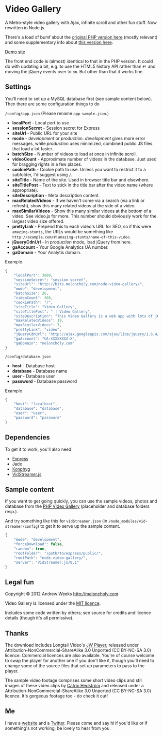 Video Gallery
==============

A Metro-style video gallery with Ajax, infinite scroll and other fun stuff. Now rewritten in Node.js. 

There's a load of bumf about the [original PHP version here](http://meloncholy.com/portfolio/video-gallery/) (mostly relevant) and some supplementary info about [this version here](http://meloncholy.com/portfolio/node-video-gallery/). 

[Demo site](http://bits.meloncholy.com/node-video-gallery/)

The front end code is (almost) identical to that in the PHP version. It could do with updating a bit, e.g. to use the HTML5 history API rather than `#!` and moving the jQuery events over to `on`. But other than that it works fine. 


Settings
--------

You'll need to set up a MySQL database first (see sample content below). Then there are some configuration things to do

`/config/app.json` (Please rename `app-sample.json`.)

- **localPort** - Local port to use
- **sessionSecret** - Session secret for Express
- **siteUrl** - Public URL for your site
- **mode** - *development* or *production*. *development* gives more error messages, while *production* uses minimized, combined public JS files that load a lot faster.
- **batchSize** - Number of videos to load at once in infinite scroll.
- **videoCount** - Approximate number of videos in the database. Just used for bragging rights in a few places.
- **cookiePath** - Cookie path to use. Unless you want to restrict it to a subfolder, I'd suggest using `/`.
- **siteTitle** - Name of the site. Used in browser title bar and elsewhere. 
- **siteTitlePost** - Text to stick in the title bar after the video name (where appropriate).
- **siteDescription** - Meta description content.
- **maxRelatedVideos** - If we haven't come via a search (via a link or refresh), show this many related videos at the side of a video.
- **maxSimilarVideos** - Show this many similar videos at the bottom of a video. See video.js for more. This number should obviously work for the largest video size offered.
- **prettyLink** - Prepend this to each video's URL for SEO, so if this were `amazing-stunts`, the URLs would be something like `http://example.com/#!amazing-stunts/name-of-this-video`.
- **jQueryCdnUrl** - In *production* mode, load jQuery from here.
- **gaAccount** - Your Google Analytics UA number.
- **gaDomain** - Your Analytis domain. 

Example

```javascript
{
	"localPort": 3000,
	"sessionSecret": "session secret",
	"siteUrl": "http://bits.meloncholy.com/node-video-gallery/",
	"mode": "development",
	"batchSize": 20,
	"videoCount": 300,
	"cookiePath": "/",
	"siteTitle": "Video Gallery",
	"siteTitlePost": " | Video Gallery",
	"siteDescription": "This Video Gallery is a web app with lots of jQuery and Node goodness. Yum.",
	"maxRelatedVideos": 19,
	"maxSimilarVideos": 7,
	"prettyLink": "video",
	"jQueryCdnUrl": "http://ajax.googleapis.com/ajax/libs/jquery/1.6.4/jquery.min.js",
	"gaAccount": "UA-XXXXXXXX-X",
	"gaDomain": "meloncholy.com"
}
```

`/config/database.json`

- **host** - Database host
- **database** - Database name
- **user** - Database user
- **password** - Database password

Example

```javascript
{
	"host": "localhost",
	"database": "database",
	"user": "user",
	"password": "password"
}
```

Dependencies
------------

To get it to work, you'll also need

- [Express](https://github.com/visionmedia/express)
- [Jade](https://github.com/visionmedia/jade)
- [Konphyg](https://github.com/pgte/konphyg)
- [VidStreamer.js](https://github.com/meloncholy/vid-streamer)


Sample content
--------------

If you want to get going quickly, you can use the sample videos, photos and database from the [PHP Video Gallery](https://github.com/meloncholy/video-gallery) (placeholder and database folders resp.). 

And try something like this for `vidStreamer.json` (in `/node_modules/vid-streamer/config`) to get it to serve up the sample content. 

```javascript
{
	"mode": "development",
	"forceDownload": false,
	"random": true,
	"rootFolder": "/path/to/express/public/",
	"rootPath": "node-video-gallery/",
	"server": "VidStreamer.js/0.1"
}
```


Legal fun
---------

Copyright &copy; 2012 Andrew Weeks http://meloncholy.com

Video Gallery is licensed under the [MIT licence](http://meloncholy.com/licence/). 

Includes some code written by others; see source for credits and licence details (though it's all permissive).


Thanks
------

The download includes Longtail Video's [JW Player](http://www.longtailvideo.com/), released under Attribution-NonCommercial-ShareAlike 3.0 Unported (CC BY-NC-SA 3.0) licence. Commercial licences are also available. You're of course welcome to swap the player for another one if you don't like it, though you'll need to change some of the source files that set up parameters to pass to the player. 

The sample video footage comprises some short video clips and still images of these video clips by [Catrin Hedstr&ouml;m](http://www.theycallusanimals.com/) and released under a Attribution-NonCommercial-ShareAlike 3.0 Unported (CC BY-NC-SA 3.0) licence. It's gorgeous footage too - do check it out!


Me
--
I have a [website](http://meloncholy.com) and a [Twitter](https://twitter.com/meloncholy). Please come and say hi if you'd like or if something's not working; be lovely to hear from you. 
